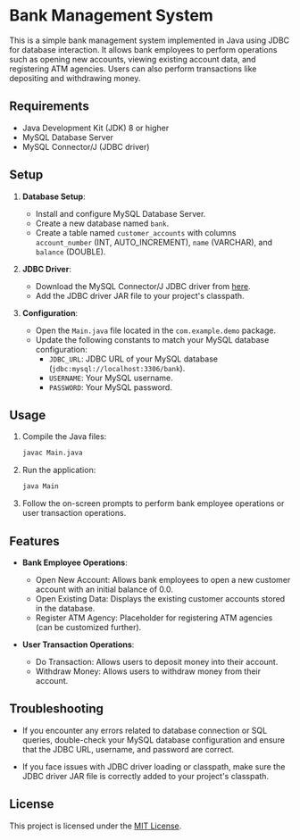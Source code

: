 # Bank Management System

This is a simple bank management system implemented in Java using JDBC for database interaction. It allows bank employees to perform operations such as opening new accounts, viewing existing account data, and registering ATM agencies. Users can also perform transactions like depositing and withdrawing money.

## Requirements

- Java Development Kit (JDK) 8 or higher
- MySQL Database Server
- MySQL Connector/J (JDBC driver)

## Setup

1. **Database Setup**:
   - Install and configure MySQL Database Server.
   - Create a new database named `bank`.
   - Create a table named `customer_accounts` with columns `account_number` (INT, AUTO_INCREMENT), `name` (VARCHAR), and `balance` (DOUBLE).

2. **JDBC Driver**:
   - Download the MySQL Connector/J JDBC driver from [here](https://dev.mysql.com/downloads/connector/j/).
   - Add the JDBC driver JAR file to your project's classpath.

3. **Configuration**:
   - Open the `Main.java` file located in the `com.example.demo` package.
   - Update the following constants to match your MySQL database configuration:
     - `JDBC_URL`: JDBC URL of your MySQL database (`jdbc:mysql://localhost:3306/bank`).
     - `USERNAME`: Your MySQL username.
     - `PASSWORD`: Your MySQL password.

## Usage

1. Compile the Java files:
   ```sh
   javac Main.java
   ```

2. Run the application:
   ```sh
   java Main
   ```

3. Follow the on-screen prompts to perform bank employee operations or user transaction operations.

## Features

- **Bank Employee Operations**:
  - Open New Account: Allows bank employees to open a new customer account with an initial balance of 0.0.
  - Open Existing Data: Displays the existing customer accounts stored in the database.
  - Register ATM Agency: Placeholder for registering ATM agencies (can be customized further).

- **User Transaction Operations**:
  - Do Transaction: Allows users to deposit money into their account.
  - Withdraw Money: Allows users to withdraw money from their account.

## Troubleshooting

- If you encounter any errors related to database connection or SQL queries, double-check your MySQL database configuration and ensure that the JDBC URL, username, and password are correct.

- If you face issues with JDBC driver loading or classpath, make sure the JDBC driver JAR file is correctly added to your project's classpath.

## License

This project is licensed under the [MIT License](LICENSE).

